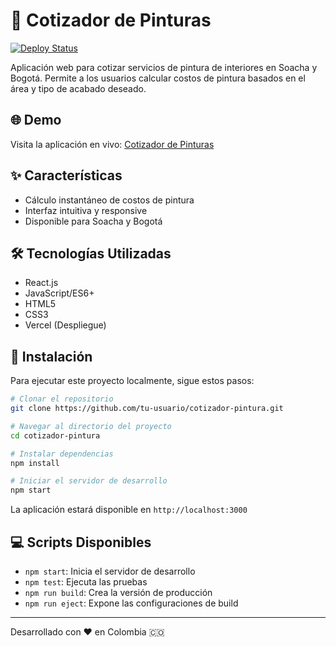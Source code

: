 # 🎨 Cotizador de Pinturas 

[![Deploy Status](https://img.shields.io/badge/deploy-online-success)](https://cotizador-pintura.vercel.app/)

Aplicación web para cotizar servicios de pintura de interiores en Soacha y Bogotá. Permite a los usuarios calcular costos de pintura basados en el área y tipo de acabado deseado.

## 🌐 Demo

Visita la aplicación en vivo: [Cotizador de Pinturas](https://cotizador-pintura.vercel.app/)

## ✨ Características

- Cálculo instantáneo de costos de pintura
- Interfaz intuitiva y responsive
- Disponible para Soacha y Bogotá

## 🛠️ Tecnologías Utilizadas

- React.js
- JavaScript/ES6+
- HTML5
- CSS3
- Vercel (Despliegue)

## 🚀 Instalación

Para ejecutar este proyecto localmente, sigue estos pasos:

```bash
# Clonar el repositorio
git clone https://github.com/tu-usuario/cotizador-pintura.git

# Navegar al directorio del proyecto
cd cotizador-pintura

# Instalar dependencias
npm install

# Iniciar el servidor de desarrollo
npm start
```

La aplicación estará disponible en `http://localhost:3000`

## 💻 Scripts Disponibles

- `npm start`: Inicia el servidor de desarrollo
- `npm test`: Ejecuta las pruebas
- `npm run build`: Crea la versión de producción
- `npm run eject`: Expone las configuraciones de build

---
Desarrollado con ❤️ en Colombia 🇨🇴
